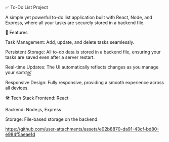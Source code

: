 ✅ To-Do List Project




A simple yet powerful to-do list application built with React, Node, and Express, where all your tasks are securely stored in a backend file.






🚀 Features




Task Management: Add, update, and delete tasks seamlessly.




Persistent Storage: All to-do data is stored in a backend file, ensuring your tasks are saved even after a server restart.




Real-time Updates: The UI automatically reflects changes as you manage your ടാസ്ക്സ്





Responsive Design: Fully responsive, providing a smooth experience across all devices.




🛠️ Tech Stack
Frontend: React




Backend: Node.js, Express





Storage: File-based storage on the backend




https://github.com/user-attachments/assets/e02b8870-da91-43cf-bd80-e984f5aeae1d



